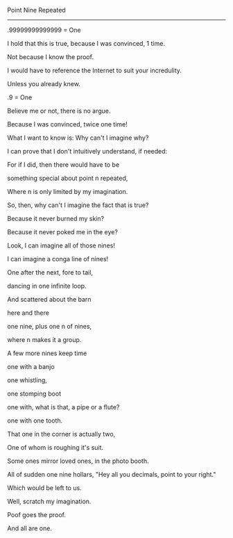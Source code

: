 Point Nine Repeated
 ______________  
.99999999999999 = One

I hold that this is true, because I was convinced, 1 time.

Not because I know the proof.

I would have to reference the Internet to suit your incredulity.

Unless you already knew.
 

.9 = One

Believe me or not, there is no argue.  

Because I was convinced, twice one time!

What I want to know is: Why can't I imagine why?


I can prove that I don't intuitively understand, if needed:

For if I did, then there would have to be

something special about point n repeated,

Where n is only limited by my imagination.


So, then, why can't I imagine the fact that is true?

Because it never burned my skin?

Because it never poked me in the eye?


Look, I can imagine all of those nines!

I can imagine a conga line of nines!

One after the next, fore to tail, 

dancing in one infinite loop.


And scattered about the barn

here and there

one nine, plus one n of nines, 

where n makes it a group.


A few more nines keep time

one with a banjo

one whistling, 

one stomping boot

one with, what is that, a pipe or a flute?

one with one tooth.


That one in the corner is actually two, 

One of whom is roughing it's suit.


Some ones mirror loved ones, in the photo booth.


All of sudden one nine hollars, "Hey all you decimals, point to your right."

Which would be left to us.


Well, scratch my imagination. 

Poof goes the proof. 

And all are one.

